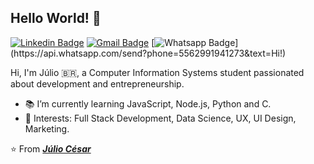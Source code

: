 ## Hello World! 👋
[![Linkedin Badge](https://img.shields.io/badge/-Linkedin-blue?style=flat-square&logo=Linkedin&logoColor=white&link=https://www.linkedin.com/in/kunalraghav/)](https://www.linkedin.com/in/juliocesarafs/)
[![Gmail Badge](https://img.shields.io/badge/-Gmail-c14438?style=flat-square&logo=Gmail&logoColor=white&link=mailto:contato.weltonf@gmail.com)](mailto:juliocesarafs2@gmail.com)
[![Whatsapp Badge](https://img.shields.io/badge/-Whatsapp-4CA143?style=flat-square&labelColor=4CA143&logo=whatsapp&logoColor=white&link=https://api.whatsapp.com/send?phone=5581984434580&text=Hi!)](https://api.whatsapp.com/send?phone=5562991941273&text=Hi!)

Hi, I'm Júlio 🇧🇷, a Computer Information Systems student passionated about development and entrepreneurship.

- :books: I’m currently learning JavaScript, Node.js, Python and C.
- :pushpin: Interests: Full Stack Development, Data Science, UX, UI Design, Marketing.

⭐️ From [***Júlio César***](https://github.com/juliocesarfs)
